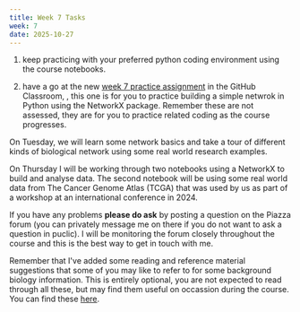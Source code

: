 ```yaml
---
title: Week 7 Tasks
week: 7
date: 2025-10-27
---
```


1. keep practicing with your preferred python coding environment using the course notebooks.

2. have a go at the new [week 7 practice assignment](https://classroom.github.com/a/Z0_VIJPP) in the GitHub Classroom, , this one is for you to practice building a simple netwrok in Python using the NetworkX package. Remember these are not assessed, they are for you to practice related coding as the course progresses.

On Tuesday, we will learn some network basics and take a tour of different kinds of biological network using some real world research examples.

On Thursday I will be working through two notebooks using a NetworkX to build and analyse data. The second notebook will be using some real world data from The Cancer Genome Atlas (TCGA) that was used by us as part of a workshop at an international conference in 2024.

If you have any problems **please do ask** by posting a question on the Piazza forum (you can privately message me on there if you do not want to ask a question in puclic). I will be monitoring the forum closely throughout the course and this is the best way to get in touch with me.

Remember that I've added some reading and reference material suggestions that some of you may like to refer to for some background biology information. This is entirely optional, you are not expected to read through all these, but may find them useful on occassion during the course. You can find these [here](../resources/biology_catchup.md).
